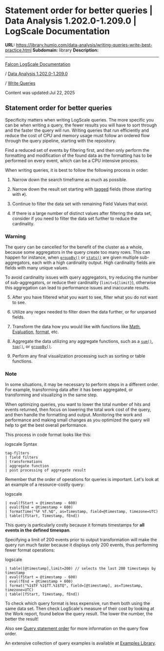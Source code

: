 # Statement order for better queries | Data Analysis 1.202.0-1.209.0 | LogScale Documentation

**URL:** https://library.humio.com/data-analysis/writing-queries-write-best-practice.html
**Subdomain:** library
**Description:** 

---

[Falcon LogScale Documentation](https://library.humio.com)

/ [Data Analysis 1.202.0-1.209.0](data-analysis-docs.html)

/ [Write Queries](writing-queries.html)

Content was updated:Jul 22, 2025

## Statement order for better queries

Specificity matters when writing LogScale queries. The more specific you can be when writing a query, the fewer results you will have to sort through and the faster the query will run. Writing queries that run efficiently and reduce the cost of CPU and memory usage must follow an ordered flow through the query pipeline, starting with the repository. 

Find a reduced set of events by filtering first, and then only perform the formatting and modification of the found data as the formatting has to be performed on every event, which can be a CPU intensive process. 

When writing queries, it is best to follow the following process in order: 

  1. Narrow down the search timeframe as much as possible. 

  2. Narrow down the result set starting with [tagged](parsers-tagging.html "Parsing Event Tags") fields (those starting with `#`). 

  3. Continue to filter the data set with remaining Field Values that exist. 

  4. If there is a large number of distinct values after filtering the data set, consider if you need to filter the data set further to reduce the cardinality. 

### Warning

The query can be cancelled for the benefit of the cluster as a whole, because some aggregators in the query create too many rows. This can happen for instance, when [`groupBy()`](functions-groupby.html "groupBy\(\)") or [`stats()`](functions-stats.html "stats\(\)") are given multiple sub-aggregators, each with a high cardinality output. High cardinality fields are fields with many unique values. 

To avoid cardinality issues with query aggregators, try reducing the number of sub-aggregators, or reduce their cardinality (`limit=${limit}`), otherwise this aggregation can lead to performance issues and inaccurate results. 

  5. After you have filtered what you want to see, filter what you do not want to see. 

  6. Utilize any regex needed to filter down the data further, or for unparsed fields. 

  7. Transform the data how you would like with functions like [Math](functions-math.html "Math Query Functions"), [Evaluation](functions-data-manipulation.html "Data Manipulation Query Functions"), [format](functions-formatting.html "Formatting Query Functions"), etc. 

  8. Aggregate the data utilizing any aggregate functions, such as a [`sum()`](functions-sum.html "sum\(\)"), [`top()`](functions-top.html "top\(\)"), or [`groupBy()`](functions-groupby.html "groupBy\(\)"). 

  9. Perform any final visualization processing such as sorting or table functions. 




### Note

In some situations, it may be necessary to perform steps in a different order. For example, transforming data after it has been aggregated, or transforming and visualizing in the same step. 

When optimizing queries, you want to lower the total number of hits and events returned, then focus on lowering the total work cost of the query, and then handle the formatting and output. Monitoring the work and performance and making small changes as you optimized the query will help to get the best overall performance. 

This process in code format looks like this: 

logscale Syntax
    
    
    tag-filters
    | field filters
    | transformations
    | aggregate function
    | post processing of aggregate result

Remember that the order of operations for queries is important. Let's look at an example of a resource-costly query: 

logscale
    
    
    | eval(fStart = @timestamp - 600)
    | eval(fEnd = @timestamp + 600)
    | formatTime("%F %T.%Q", as=Timestamp, field=@timestamp, timezone=UTC)
    | table([fStart, Timestamp, fEnd])

This query is particularly costly because it formats timestamps for **all events in the defined timespan**. 

Specifying a limit of 200 events prior to output transformation will make the query run much faster because it displays only 200 events, thus performing fewer format operations: 

logscale
    
    
    | table([@timestamp],limit=200) // selects the last 200 timestamps by timestamp
    | eval(fStart = @timestamp - 600)
    | eval(fEnd = @timestamp + 600)
    | format("%1$TF %1$TT.%1$TQ", field=[@timestamp], as=Timestamp, timezone=UTC)
    | table([fStart, Timestamp, fEnd])

To check which query format is less expensive, run them both using the same data set. Then check LogScale's measure of their cost by looking at the Work report, found below the query result. The lower the number, the better the result!

Also see [Query statement order](writing-queries-flow.html#writing-queries-flow-order "Query statement order") for more information on the query flow order. 

An extensive collection of query examples is available at [Examples Library](https://library.humio.com/examples/examples.html).
